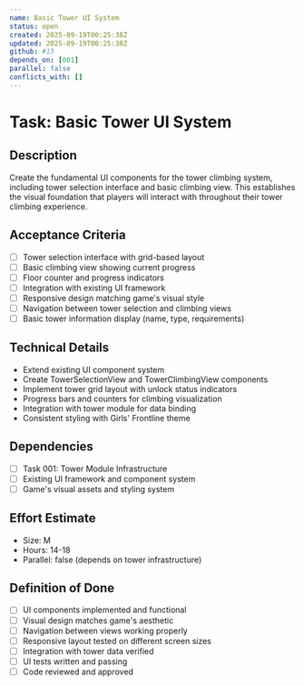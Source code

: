 ```yaml
---
name: Basic Tower UI System
status: open
created: 2025-09-19T00:25:38Z
updated: 2025-09-19T00:25:38Z
github: #13
depends_on: [001]
parallel: false
conflicts_with: []
---
```


# Task: Basic Tower UI System

## Description
Create the fundamental UI components for the tower climbing system, including tower selection interface and basic climbing view. This establishes the visual foundation that players will interact with throughout their tower climbing experience.

## Acceptance Criteria
- [ ] Tower selection interface with grid-based layout
- [ ] Basic climbing view showing current progress
- [ ] Floor counter and progress indicators
- [ ] Integration with existing UI framework
- [ ] Responsive design matching game's visual style
- [ ] Navigation between tower selection and climbing views
- [ ] Basic tower information display (name, type, requirements)

## Technical Details
- Extend existing UI component system
- Create TowerSelectionView and TowerClimbingView components
- Implement tower grid layout with unlock status indicators
- Progress bars and counters for climbing visualization
- Integration with tower module for data binding
- Consistent styling with Girls' Frontline theme

## Dependencies
- [ ] Task 001: Tower Module Infrastructure
- [ ] Existing UI framework and component system
- [ ] Game's visual assets and styling system

## Effort Estimate
- Size: M
- Hours: 14-18
- Parallel: false (depends on tower infrastructure)

## Definition of Done
- [ ] UI components implemented and functional
- [ ] Visual design matches game's aesthetic
- [ ] Navigation between views working properly
- [ ] Responsive layout tested on different screen sizes
- [ ] Integration with tower data verified
- [ ] UI tests written and passing
- [ ] Code reviewed and approved